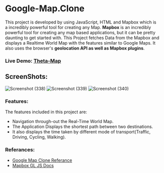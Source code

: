 # Google-Map.Clone
This project is developed by using JavaScript, HTML and Mapbox which is a incredibly powerful tool for creating any Map.
<b>Mapbox</b> is an incredibly powerful tool for creating any map based applications, but it can be pretty daunting to get started with. This Project fetches Data from the Mapbox and displays a Realtime World Map with the features similar to Google Maps. It also uses the browser's <b>geolocation API as well as Mapbox plugins</b>. 
### Live Demo: [Theta-Map](https://theta-map.netlify.app/)

## ScreenShots:
![Screenshot (338)](https://github.com/jayram0402/Google-Map.Clone/assets/147648366/c58207c9-8ea3-4333-a42c-ed26f31d59a7)
![Screenshot (339)](https://github.com/jayram0402/Google-Map.Clone/assets/147648366/030c8ee6-b314-4531-9afe-396a6b017467)
![Screenshot (340)](https://github.com/jayram0402/Google-Map.Clone/assets/147648366/1d0f748d-589a-457f-8a59-ce3605988ec4)

### Features:

The features included in this project are:

- Navigation through-out the Real-Time World Map.
- The Application Displays the shortest path between two destinations. 
- It also displays the time taken by different mode of transport(Traffic, Driving, Cycling, Walking).

### Referances:

- [Google Map Clone Referance](https://www.youtube.com/watch?v=OySigNMXOZU)
- [Mapbox GL JS Docs](https://github.com/mapbox/mapbox-gl-js-docs)
